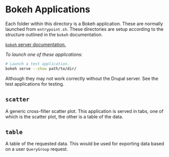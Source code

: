 Bokeh Applications
==================

Each folder within this directory is a Bokeh application. These are normally
launched from `entrypoint.sh`. These directories are setup according to the
structure outlined in the `bokeh` documentation.

[`bokeh` server documentation.](https://bokeh.pydata.org/en/latest/docs/user_guide/server.html)

*To launch one of these applications:*

```bash
# Launch a test application.
bokeh serve --show path/to/dir/
```

Although they may not work correctly without the Drupal server. See the
test applications for testing.


`scatter`
---------

A generic cross-filter scatter plot. This application is served in tabs,
one of which is the scatter plot, the other is a table of the data.


`table`
-------

A table of the requested data. This would be used for exporting data
based on a user `QueryGroup` request.
